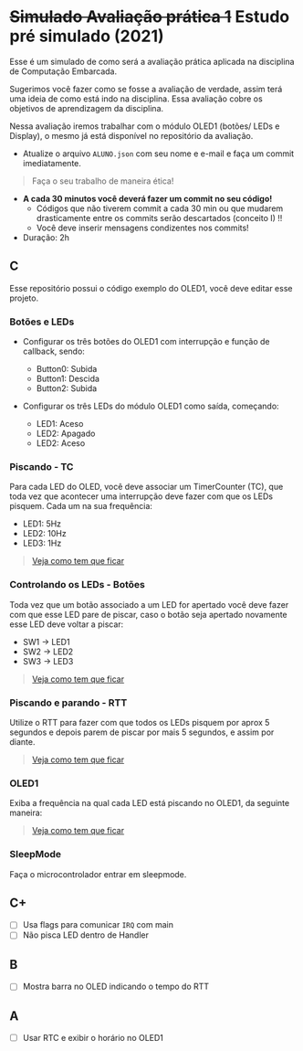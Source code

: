 # ~~Simulado Avaliação prática 1~~ Estudo pré simulado (2021)

Esse é um simulado de como será a avaliação prática aplicada na disciplina de Computação Embarcada. 

Sugerimos você fazer como se fosse a avaliação de verdade, assim terá uma ideia de como está indo na disciplina. Essa avaliação cobre os objetivos de aprendizagem da disciplina.

Nessa avaliação iremos trabalhar com o módulo OLED1 (botões/ LEDs e Display), o mesmo já está disponível no repositório da avaliação. 

- Atualize o arquivo `ALUNO.json` com seu nome e e-mail e faça um commit imediatamente.

>  Faça o seu trabalho de maneira ética!

- **A cada 30 minutos você deverá fazer um commit no seu código!**
    - Códigos que não tiverem commit a cada 30 min ou que mudarem drasticamente entre os commits serão descartados (conceito I) !!
    - Você deve inserir mensagens condizentes nos commits!
- Duração: 2h

## C

Esse repositório possui o código exemplo do OLED1, você deve editar esse projeto.

### Botões e LEDs

- Configurar os três botões do OLED1 com interrupção e função de callback, sendo:
    - Button0: Subida 
    - Button1: Descida
    - Button2: Subida
    
- Configurar os três LEDs do módulo OLED1 como saída, começando:
    - LED1: Aceso
    - LED2: Apagado
    - LED2: Aceso

### Piscando - TC

Para cada LED do OLED, você deve associar um TimerCounter (TC), que toda vez que acontecer uma interrupção deve fazer com que os LEDs pisquem. Cada um na sua frequência:

- LED1: 5Hz
- LED2: 10Hz
- LED3: 1Hz

> [Veja como tem que ficar](https://www.dropbox.com/s/rmji5q8ylt88qn6/1a.mp4?dl=0)

### Controlando os LEDs - Botões

Toda vez que um botão associado a um LED for apertado você deve fazer com que esse LED pare de piscar, caso o botão seja apertado novamente esse LED deve voltar a piscar:

- SW1 -> LED1
- SW2 -> LED2
- SW3 -> LED3

> [Veja como tem que ficar](https://www.dropbox.com/s/syb9qor473dk7nw/2a.mp4?dl=0)

### Piscando e parando - RTT

Utilize o RTT para fazer com que todos os LEDs pisquem por aprox 5 segundos e depois parem de piscar por mais 5 segundos, e assim por diante.

> [Veja como tem que ficar](https://www.dropbox.com/s/2cv83pnpr23xh2y/3a.mp4?dl=0)

### OLED1

Exiba a frequência na qual cada LED está piscando no OLED1, da seguinte maneira:

> [Veja como tem que ficar](https://www.dropbox.com/s/b0q6usnyt799i00/4a.mp4?dl=0)

### SleepMode

Faça o microcontrolador entrar em sleepmode.
 
## C+

- [ ] Usa flags para comunicar `IRQ` com main
- [ ] Não pisca LED dentro de Handler

## B

- [ ] Mostra barra no OLED indicando o tempo do RTT

## A

- [ ] Usar RTC e exibir o horário no OLED1
